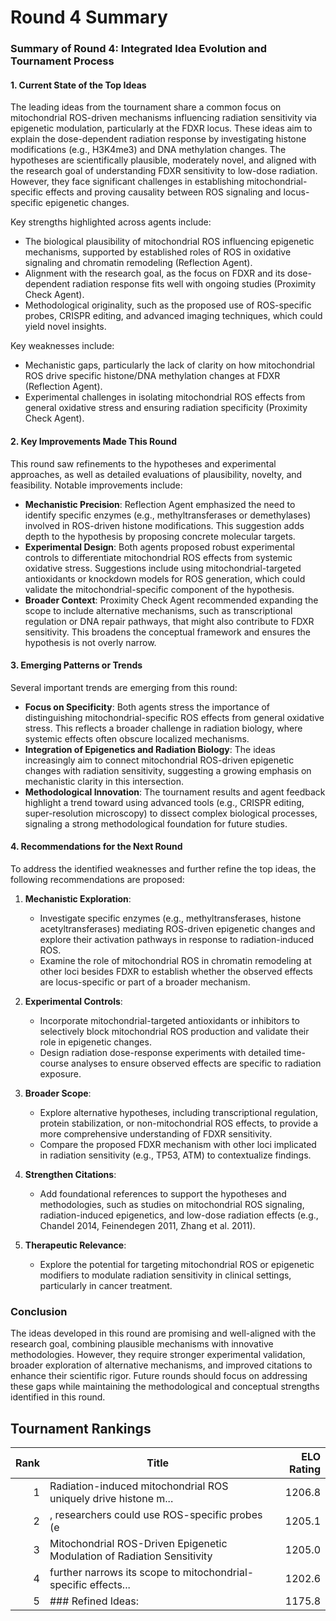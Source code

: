 # Round 4 Summary

### Summary of Round 4: Integrated Idea Evolution and Tournament Process

#### 1. **Current State of the Top Ideas**
The leading ideas from the tournament share a common focus on mitochondrial ROS-driven mechanisms influencing radiation sensitivity via epigenetic modulation, particularly at the FDXR locus. These ideas aim to explain the dose-dependent radiation response by investigating histone modifications (e.g., H3K4me3) and DNA methylation changes. The hypotheses are scientifically plausible, moderately novel, and aligned with the research goal of understanding FDXR sensitivity to low-dose radiation. However, they face significant challenges in establishing mitochondrial-specific effects and proving causality between ROS signaling and locus-specific epigenetic changes.

Key strengths highlighted across agents include:
- The biological plausibility of mitochondrial ROS influencing epigenetic mechanisms, supported by established roles of ROS in oxidative signaling and chromatin remodeling (Reflection Agent).
- Alignment with the research goal, as the focus on FDXR and its dose-dependent radiation response fits well with ongoing studies (Proximity Check Agent).
- Methodological originality, such as the proposed use of ROS-specific probes, CRISPR editing, and advanced imaging techniques, which could yield novel insights.

Key weaknesses include:
- Mechanistic gaps, particularly the lack of clarity on how mitochondrial ROS drive specific histone/DNA methylation changes at FDXR (Reflection Agent).
- Experimental challenges in isolating mitochondrial ROS effects from general oxidative stress and ensuring radiation specificity (Proximity Check Agent).

#### 2. **Key Improvements Made This Round**
This round saw refinements to the hypotheses and experimental approaches, as well as detailed evaluations of plausibility, novelty, and feasibility. Notable improvements include:
- **Mechanistic Precision**: Reflection Agent emphasized the need to identify specific enzymes (e.g., methyltransferases or demethylases) involved in ROS-driven histone modifications. This suggestion adds depth to the hypothesis by proposing concrete molecular targets.
- **Experimental Design**: Both agents proposed robust experimental controls to differentiate mitochondrial ROS effects from systemic oxidative stress. Suggestions include using mitochondrial-targeted antioxidants or knockdown models for ROS generation, which could validate the mitochondrial-specific component of the hypothesis.
- **Broader Context**: Proximity Check Agent recommended expanding the scope to include alternative mechanisms, such as transcriptional regulation or DNA repair pathways, that might also contribute to FDXR sensitivity. This broadens the conceptual framework and ensures the hypothesis is not overly narrow.

#### 3. **Emerging Patterns or Trends**
Several important trends are emerging from this round:
- **Focus on Specificity**: Both agents stress the importance of distinguishing mitochondrial-specific ROS effects from general oxidative stress. This reflects a broader challenge in radiation biology, where systemic effects often obscure localized mechanisms.
- **Integration of Epigenetics and Radiation Biology**: The ideas increasingly aim to connect mitochondrial ROS-driven epigenetic changes with radiation sensitivity, suggesting a growing emphasis on mechanistic clarity in this intersection.
- **Methodological Innovation**: The tournament results and agent feedback highlight a trend toward using advanced tools (e.g., CRISPR editing, super-resolution microscopy) to dissect complex biological processes, signaling a strong methodological foundation for future studies.

#### 4. **Recommendations for the Next Round**
To address the identified weaknesses and further refine the top ideas, the following recommendations are proposed:
1. **Mechanistic Exploration**:
   - Investigate specific enzymes (e.g., methyltransferases, histone acetyltransferases) mediating ROS-driven epigenetic changes and explore their activation pathways in response to radiation-induced ROS.
   - Examine the role of mitochondrial ROS in chromatin remodeling at other loci besides FDXR to establish whether the observed effects are locus-specific or part of a broader mechanism.

2. **Experimental Controls**:
   - Incorporate mitochondrial-targeted antioxidants or inhibitors to selectively block mitochondrial ROS production and validate their role in epigenetic changes.
   - Design radiation dose-response experiments with detailed time-course analyses to ensure observed effects are specific to radiation exposure.

3. **Broader Scope**:
   - Explore alternative hypotheses, including transcriptional regulation, protein stabilization, or non-mitochondrial ROS effects, to provide a more comprehensive understanding of FDXR sensitivity.
   - Compare the proposed FDXR mechanism with other loci implicated in radiation sensitivity (e.g., TP53, ATM) to contextualize findings.

4. **Strengthen Citations**:
   - Add foundational references to support the hypotheses and methodologies, such as studies on mitochondrial ROS signaling, radiation-induced epigenetics, and low-dose radiation effects (e.g., Chandel 2014, Feinendegen 2011, Zhang et al. 2011).

5. **Therapeutic Relevance**:
   - Explore the potential for targeting mitochondrial ROS or epigenetic modifiers to modulate radiation sensitivity in clinical settings, particularly in cancer treatment.

### Conclusion
The ideas developed in this round are promising and well-aligned with the research goal, combining plausible mechanisms with innovative methodologies. However, they require stronger experimental validation, broader exploration of alternative mechanisms, and improved citations to enhance their scientific rigor. Future rounds should focus on addressing these gaps while maintaining the methodological and conceptual strengths identified in this round.

## Tournament Rankings

| Rank | Title | ELO Rating |
|---:|---|---:|
| 1 | Radiation-induced mitochondrial ROS uniquely drive histone m... | 1206.8 |
| 2 | , researchers could use ROS-specific probes (e | 1205.1 |
| 3 | Mitochondrial ROS-Driven Epigenetic Modulation of Radiation Sensitivity | 1205.0 |
| 4 | further narrows its scope to mitochondrial-specific effects... | 1202.6 |
| 5 | ### Refined Ideas: | 1175.8 |
